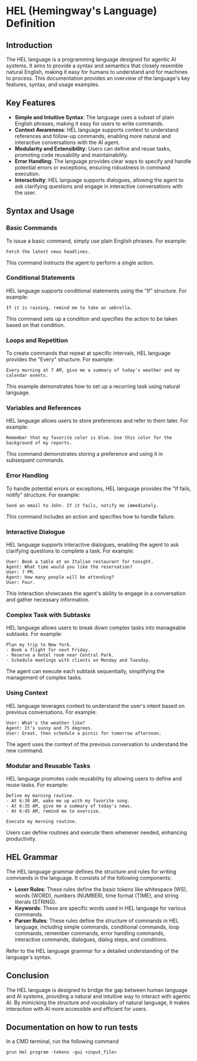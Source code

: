 # HEL (Hemingway's Language) Definition

## Introduction

The HEL language is a programming language designed for agentic AI systems. It aims to provide a syntax and semantics that closely resemble natural English, making it easy for humans to understand and for machines to process. This documentation provides an overview of the language's key features, syntax, and usage examples.

## Key Features

- **Simple and Intuitive Syntax**: The language uses a subset of plain English phrases, making it easy for users to write commands.
- **Context Awareness**: HEL language supports context to understand references and follow-up commands, enabling more natural and interactive conversations with the AI agent.
- **Modularity and Extensibility**: Users can define and reuse tasks, promoting code reusability and maintainability.
- **Error Handling**: The language provides clear ways to specify and handle potential errors or exceptions, ensuring robustness in command execution.
- **Interactivity**: HEL language supports dialogues, allowing the agent to ask clarifying questions and engage in interactive conversations with the user.

## Syntax and Usage

### Basic Commands

To issue a basic command, simply use plain English phrases. For example:

```
Fetch the latest news headlines.
```

This command instructs the agent to perform a single action.

### Conditional Statements

HEL language supports conditional statements using the "If" structure. For example:

```
If it is raining, remind me to take an umbrella.
```

This command sets up a condition and specifies the action to be taken based on that condition.

### Loops and Repetition

To create commands that repeat at specific intervals, HEL language provides the "Every" structure. For example:

```
Every morning at 7 AM, give me a summary of today's weather and my calendar events.
```

This example demonstrates how to set up a recurring task using natural language.

### Variables and References

HEL language allows users to store preferences and refer to them later. For example:

```
Remember that my favorite color is blue. Use this color for the background of my reports.
```

This command demonstrates storing a preference and using it in subsequent commands.

### Error Handling

To handle potential errors or exceptions, HEL language provides the "If fails, notify" structure. For example:

```
Send an email to John. If it fails, notify me immediately.
```

This command includes an action and specifies how to handle failure.

### Interactive Dialogue

HEL language supports interactive dialogues, enabling the agent to ask clarifying questions to complete a task. For example:

```
User: Book a table at an Italian restaurant for tonight.
Agent: What time would you like the reservation?
User: 7 PM.
Agent: How many people will be attending?
User: Four.
```

This interaction showcases the agent's ability to engage in a conversation and gather necessary information.

### Complex Task with Subtasks

HEL language allows users to break down complex tasks into manageable subtasks. For example:

```
Plan my trip to New York.
- Book a flight for next Friday.
- Reserve a hotel room near Central Park.
- Schedule meetings with clients on Monday and Tuesday.
```

The agent can execute each subtask sequentially, simplifying the management of complex tasks.

### Using Context

HEL language leverages context to understand the user's intent based on previous conversations. For example:

```
User: What's the weather like?
Agent: It's sunny and 75 degrees.
User: Great, then schedule a picnic for tomorrow afternoon.
```

The agent uses the context of the previous conversation to understand the new command.

### Modular and Reusable Tasks

HEL language promotes code reusability by allowing users to define and reuse tasks. For example:

```
Define my morning routine.
- At 6:30 AM, wake me up with my favorite song.
- At 6:35 AM, give me a summary of today's news.
- At 6:45 AM, remind me to exercise.

Execute my morning routine.
```

Users can define routines and execute them whenever needed, enhancing productivity.

## HEL Grammar

The HEL language grammar defines the structure and rules for writing commands in the language. It consists of the following components:

- **Lexer Rules**: These rules define the basic tokens like whitespace (WS), words (WORD), numbers (NUMBER), time format (TIME), and string literals (STRING).
- **Keywords**: These are specific words used in HEL language for various commands.
- **Parser Rules**: These rules define the structure of commands in HEL language, including simple commands, conditional commands, loop commands, remember commands, error handling commands, interactive commands, dialogues, dialog steps, and conditions.

Refer to the HEL language grammar for a detailed understanding of the language's syntax.

## Conclusion

The HEL language is designed to bridge the gap between human language and AI systems, providing a natural and intuitive way to interact with agentic AI. By mimicking the structure and vocabulary of natural language, it makes interaction with AI more accessible and efficient for users.

## Documentation on how to run tests

In a CMD terminal, run the following command

```grun Hel program -tokens -gui <input_file>```


